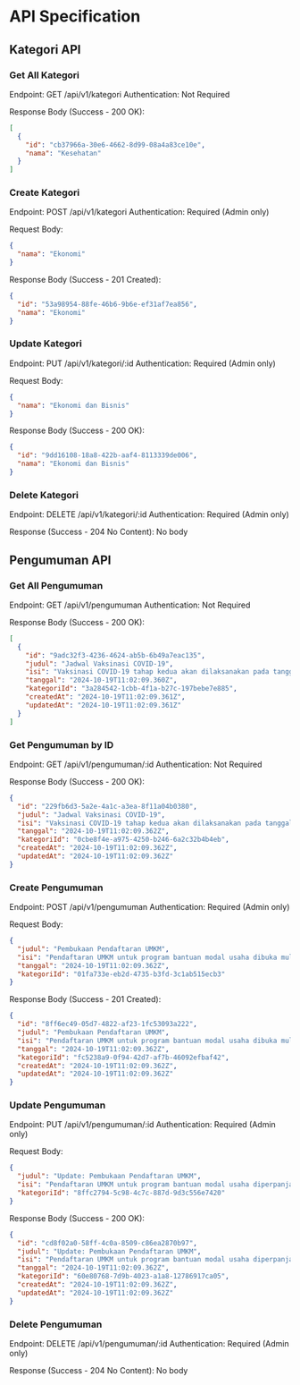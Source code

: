 # API Specification

## Kategori API

### Get All Kategori
Endpoint: GET /api/v1/kategori
Authentication: Not Required

Response Body (Success - 200 OK):
```json
[
  {
    "id": "cb37966a-30e6-4662-8d99-08a4a83ce10e",
    "nama": "Kesehatan"
  }
]
```

### Create Kategori
Endpoint: POST /api/v1/kategori
Authentication: Required (Admin only)

Request Body:
```json
{
  "nama": "Ekonomi"
}
```

Response Body (Success - 201 Created):
```json
{
  "id": "53a98954-88fe-46b6-9b6e-ef31af7ea856",
  "nama": "Ekonomi"
}
```

### Update Kategori
Endpoint: PUT /api/v1/kategori/:id
Authentication: Required (Admin only)

Request Body:
```json
{
  "nama": "Ekonomi dan Bisnis"
}
```

Response Body (Success - 200 OK):
```json
{
  "id": "9dd16108-18a8-422b-aaf4-8113339de006",
  "nama": "Ekonomi dan Bisnis"
}
```

### Delete Kategori
Endpoint: DELETE /api/v1/kategori/:id
Authentication: Required (Admin only)

Response (Success - 204 No Content): No body

## Pengumuman API

### Get All Pengumuman
Endpoint: GET /api/v1/pengumuman
Authentication: Not Required

Response Body (Success - 200 OK):
```json
[
  {
    "id": "9adc32f3-4236-4624-ab5b-6b49a7eac135",
    "judul": "Jadwal Vaksinasi COVID-19",
    "isi": "Vaksinasi COVID-19 tahap kedua akan dilaksanakan pada tanggal 15 Juli 2024...",
    "tanggal": "2024-10-19T11:02:09.360Z",
    "kategoriId": "3a284542-1cbb-4f1a-b27c-197bebe7e885",
    "createdAt": "2024-10-19T11:02:09.361Z",
    "updatedAt": "2024-10-19T11:02:09.361Z"
  }
]
```

### Get Pengumuman by ID
Endpoint: GET /api/v1/pengumuman/:id
Authentication: Not Required

Response Body (Success - 200 OK):
```json
{
  "id": "229fb6d3-5a2e-4a1c-a3ea-8f11a04b0380",
  "judul": "Jadwal Vaksinasi COVID-19",
  "isi": "Vaksinasi COVID-19 tahap kedua akan dilaksanakan pada tanggal 15 Juli 2024...",
  "tanggal": "2024-10-19T11:02:09.362Z",
  "kategoriId": "0cbe8f4e-a975-4250-b246-6a2c32b4b4eb",
  "createdAt": "2024-10-19T11:02:09.362Z",
  "updatedAt": "2024-10-19T11:02:09.362Z"
}
```

### Create Pengumuman
Endpoint: POST /api/v1/pengumuman
Authentication: Required (Admin only)

Request Body:
```json
{
  "judul": "Pembukaan Pendaftaran UMKM",
  "isi": "Pendaftaran UMKM untuk program bantuan modal usaha dibuka mulai 1 Agustus 2024...",
  "tanggal": "2024-10-19T11:02:09.362Z",
  "kategoriId": "01fa733e-eb2d-4735-b3fd-3c1ab515ecb3"
}
```

Response Body (Success - 201 Created):
```json
{
  "id": "8ff6ec49-05d7-4822-af23-1fc53093a222",
  "judul": "Pembukaan Pendaftaran UMKM",
  "isi": "Pendaftaran UMKM untuk program bantuan modal usaha dibuka mulai 1 Agustus 2024...",
  "tanggal": "2024-10-19T11:02:09.362Z",
  "kategoriId": "fc5238a9-0f94-42d7-af7b-46092efbaf42",
  "createdAt": "2024-10-19T11:02:09.362Z",
  "updatedAt": "2024-10-19T11:02:09.362Z"
}
```

### Update Pengumuman
Endpoint: PUT /api/v1/pengumuman/:id
Authentication: Required (Admin only)

Request Body:
```json
{
  "judul": "Update: Pembukaan Pendaftaran UMKM",
  "isi": "Pendaftaran UMKM untuk program bantuan modal usaha diperpanjang hingga 15 Agustus 2024...",
  "kategoriId": "8ffc2794-5c98-4c7c-887d-9d3c556e7420"
}
```

Response Body (Success - 200 OK):
```json
{
  "id": "cd8f02a0-58ff-4c0a-8509-c86ea2870b97",
  "judul": "Update: Pembukaan Pendaftaran UMKM",
  "isi": "Pendaftaran UMKM untuk program bantuan modal usaha diperpanjang hingga 15 Agustus 2024...",
  "tanggal": "2024-10-19T11:02:09.362Z",
  "kategoriId": "60e80768-7d9b-4023-a1a8-12786917ca05",
  "createdAt": "2024-10-19T11:02:09.362Z",
  "updatedAt": "2024-10-19T11:02:09.362Z"
}
```

### Delete Pengumuman
Endpoint: DELETE /api/v1/pengumuman/:id
Authentication: Required (Admin only)

Response (Success - 204 No Content): No body

